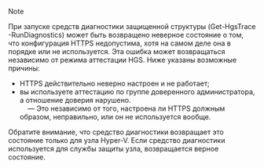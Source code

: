 > [!Note] 
> При запуске средств диагностики защищенной структуры (Get-HgsTrace -RunDiagnostics) может быть возвращено неверное состояние о том, что конфигурация HTTPS недопустима, хотя на самом деле она в порядке или не используется. Эта ошибка может возвращаться независимо от режима аттестации HGS. Ниже указаны возможные причины:
>
> - HTTPS действительно неверно настроен и не работает;<br>
> - вы используете аттестацию по группе доверенного администратора, а отношение доверия нарушено.<br>
> &nbsp;&nbsp;&nbsp;&nbsp;— Это независимо от того, настроена ли HTTPS должным образом, неправильно, или он не используется вообще.<br>
>
> Обратите внимание, что средство диагностики возвращает это состояние только для узла Hyper-V. Если средство диагностики используется для службы защиты узла, возвращается верное состояние.

<!-- Appears in guarded-fabric-setting-up-the-host-guardian-service-hgs.md and guarded-fabric-troubleshoot-diagnostics.md
-->

